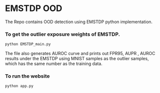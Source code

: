 # EMSTDP OOD
The Repo contains OOD detection using EMSTDP python implementation.
### To get the outlier exposure weights of EMSTDP.
```bash
python EMSTDP_main.py
```
The file also generates AUROC curve and prints out FPR95, AUPR , AUROC results under the 
EMSTDP using MNIST samples as the outlier samples, which has the same number as the training data. 
### To run the website 
```bash
python app.py
```

